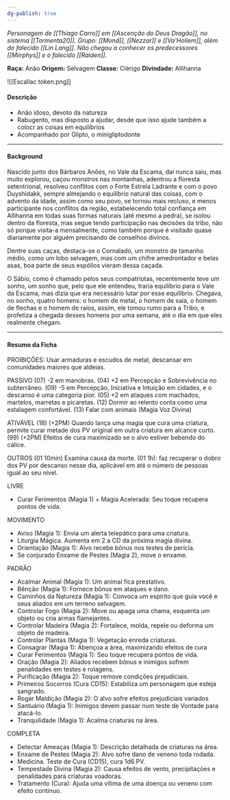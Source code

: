 ```yaml
---
dg-publish: true
---
```

*Personagem de [[Thiago Carro]] em [[Ascenção do Deus Dragão]], no sistema [[Tormenta20]].*
*Grupo: [[Mond]], [[Nezzar]] e [[Va'Holiem]], além do falecido [[Lin Lang]].*
*Não chegou a conhecer os predecessores [[Miirphys]] e o falecido [[Raiden]].*

**Raça:** Anão
**Origem:** Selvagem
**Classe:** Clérigo
**Divindade:** Allihanna

![[Escallac token.png]]
#### Descrição
- Anão idoso, devoto da natureza
- Rabugento, mas disposto a ajudar, desde que isso ajude também a colocr as coisas em equilíbrios
- Acompanhado por Glipto, o minigliptodonte
---
#### Background
Nascido junto dos Bárbaros Anões, no Vale da Escama, daí nunca saiu, mas muito explorou, caçou monstros nas montanhas, adentrou a floresta setentrional, resolveu conflitos com o Forte Estrela Ladrante e com o povo Duyshidakk, sempre almejando o equilíbrio natural das coisas, com o advento da idade, assim como seu povo, se tornou mais recluso, e menos participante nos conflitos da região, estabelecendo total confiança em Allihanna em todas suas formas naturais (até mesmo a pedra), se isolou dentro da floresta, mas segue tendo participação nas decisões da tribo, não só porque visita-a mensalmente, como também porque é visitado quase diariamente por alguém precisando de conselhos divinos.

Dentre suas caças, destaca-se o Cornalado, um monstro de tamanho médio, como um lobo selvagem, mas com um chifre amedrontador e belas asas, boa parte de seus espólios vieram dessa caçada.

O Sábio, como é chamado pelos seus compatriotas, recentemente teve um sonho, um sonho que, pelo que ele entendeu, traria equilíbrio para o Vale da Escama, mas dizia que era necessário lutar por esse equilíbrio. Chegava, no sonho, quatro homens: o homem de metal, o homem de saia, o homem de flechas e o homem de raios, assim, ele tomou rumo para a Tribo, e profetiza a chegada desses homens por uma semana, até o dia em que eles realmente chegam.

---
#### Resumo da Ficha
PROIBIÇÕES: Usar armaduras e escudos de metal, descansar em comunidades maiores que aldeias.

PASSIVO
(07) -2 em manobras.
(04) +2 em Percepção e Sobrevivência no subterrâneo.
(09) -5 em Percepção, Iniciativa e Intuição em cidades, e o descanso é uma categoria pior.
(05) +2 em ataques com machados, martelos, marretas e picaretas.
(12) Dormir ao relento conta como uma estalagem confortável.
(13) Falar com animais (Magia Voz Divina)

ATIVÁVEL
(18) (+2PM) Quando lança uma magia que cura uma criatura, permite curar metade dos PV original em outra criatura em alcance curto.
(99) (+2PM) Efeitos de cura maximizado se o alvo estiver bebendo do cálice.

OUTROS
(01 10min) Examina causa da morte.
(01 1h): faz recuperar o dobro dos PV por descanso nesse dia, aplicável em até o número de pessoas igual ao seu nível.

LIVRE
- Curar Ferimentos (Magia 1) + Magia Acelerada: Seu toque recupera pontos de vida.

MOVIMENTO
- Aviso (Magia 1): Envia um alerta telepático para uma criatura.
- Liturgia Mágica. Aumenta em 2 a CD da próxima magia divina.
- Orientação (Magia 1): Alvo recebe bônus nos testes de perícia.
- Se conjurado Enxame de Pestes (Magia 2), move o enxame.

PADRÃO
- Acalmar Animal (Magia 1): Um animal fica prestativo.
- Bênção (Magia 1): Fornece bônus em ataques e dano.
- Caminhos da Natureza (Magia 1): Convoca um espírito que guia você e seus aliados em um terreno selvagem.
- Controlar Fogo (Magia 2): Move ou apaga uma chama, esquenta um objeto ou cria armas flamejantes.
- Controlar Madeira (Magia 2): Fortalece, molda, repele ou deforma um objeto de madeira.
- Controlar Plantas (Magia 1): Vegetação enreda criaturas.
- Consagrar (Magia 1): Abençoa a área, maximizando efeitos de cura
- Curar Ferimentos (Magia 1): Seu toque recupera pontos de vida.
- Oração (Magia 2): Aliados recebem bônus e inimigos sofrem penalidades em testes e rolagens.
- Purificação (Magia 2): Toque remove condições prejudiciais.
- Primeiros Socorros (Cura CD15): Estabiliza um personagem que esteja sangrado. 
- Rogar Maldição (Magia 2): O alvo sofre efeitos prejudiciais variados
- Santuário (Magia 1): Inimigos devem passar num teste de Vontade para atacá-lo.
- Tranquilidade (Magia 1): Acalma criaturas na área.

COMPLETA
- Detectar Ameaças (Magia 1): Descrição detalhada de criaturas na área.
- Enxame de Pestes (Magia 2): Alvo sofre dano de veneno toda rodada.
- Medicina. Teste de Cura (CD15), cura 1d6 PV.
- Tempestade Divina (Magia 2): Causa efeitos de vento, precipitações e penalidades para criaturas voadoras.
- Tratamento (Cura): Ajuda uma vítima de uma doença ou veneno com efeito contínuo.


